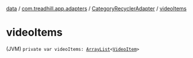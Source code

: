 [data](../../index.md) / [com.treadhill.app.adapters](../index.md) / [CategoryRecyclerAdapter](index.md) / [videoItems](./video-items.md)

# videoItems

(JVM) `private var videoItems: `[`ArrayList`](https://kotlinlang.org/api/latest/jvm/stdlib/kotlin.collections/-array-list/index.html)`<`[`VideoItem`](../../com.treadhill.app.data-types/-video-item/index.md)`>`